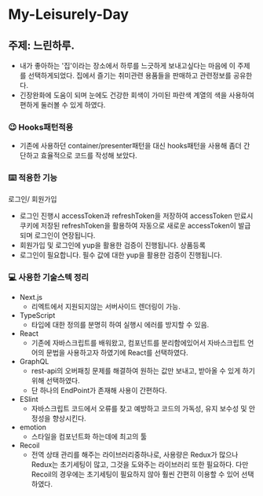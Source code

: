 # My-Leisurely-Day

## 주제: 느린하루.

- 내가 좋아하는 '집'이라는 장소에서 하루를 느긋하게 보내고싶다는 마음에 이 주제를 선택하게되었다. 집에서 즐기는 취미관련 용품들을 판매하고 관련정보를 공유한다.
- 긴장완화에 도움이 되며 눈에도 건강한 회색이 가미된 파란색 계열의 색을 사용하여 편하게 둘러볼 수 있게 하였다.

### 😉 Hooks패턴적용

- 기존에 사용하던 container/presenter패턴을 대신 hooks패턴을 사용해 좀더 간단하고 효율적으로 코드를 작성해 보았다.

### ⌨️ 적용한 기능

로그인/ 회원가입

- 로그인 진행시 accessToken과 refreshToken을 저장하여 accessToken 만료시 쿠키에 저장된 refreshToken을 활용하여 자동으로 새로운 accessToken이 발급되며 로그인이 연장됩니다.
- 회원가입 및 로그인에 yup을 활용한 검증이 진행됩니다.
  상품등록
- 로그인이 필요합니다. 필수 값에 대한 yup을 활용한 검증이 진행됩니다.

### 💻 사용한 기술스텍 정리

- Next.js
  - 리엑트에서 지원되지않는 서버사이드 렌더링이 가능.
- TypeScript
  - 타입에 대한 정의를 분명히 하여 실행시 에러를 방지할 수 있음.
- React
  - 기존에 자바스크립트를 배워왔고, 컴포넌트를 분리함에있어서 자바스크립트 언어의 문법을 사용하고자 하였기에 React를 선택하였다.
- GraphQL
  - rest-api의 오버패칭 문제를 해결하여 원하는 값만 보내고, 받아올 수 있게 하기위해 선택하였다.
  - 단 하나의 EndPoint가 존재해 사용이 간편하다.
- ESlint
  - 자바스크립트 코드에서 오류를 찾고 예방하고 코드의 가독성, 유지 보수성 및 안정성을 향상시킨다.
- emotion
  - 스타일을 컴포넌트화 하는데에 최고의 툴
- Recoil
  - 전역 상태 관리를 해주는 라이브러리중하나로, 사용량은 Redux가 많으나 Redux는 초기세팅이 많고, 그것을 도와주는 라이브러리 또한 필요하다.
    다만 Recoil의 경우에는 초기세팅이 필요하지 않아 훨씬 간편히 이용할 수 있어 선택하였다.
